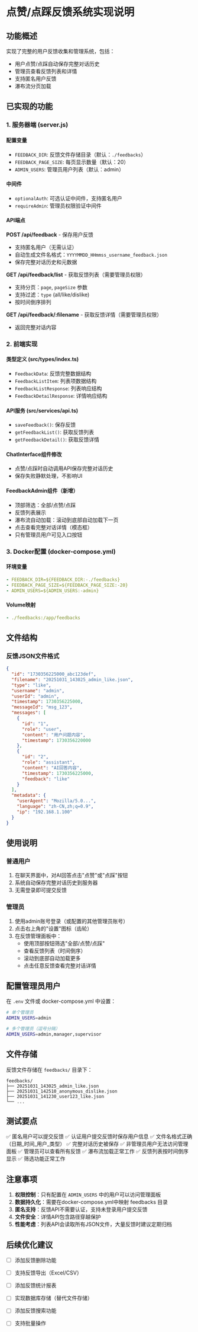 # 点赞/点踩反馈系统实现说明

## 功能概述

实现了完整的用户反馈收集和管理系统，包括：
- 用户点赞/点踩自动保存完整对话历史
- 管理员查看反馈列表和详情
- 支持匿名用户反馈
- 瀑布流分页加载

## 已实现的功能

### 1. 服务器端 (server.js)

#### 配置变量
- `FEEDBACK_DIR`: 反馈文件存储目录（默认：`./feedbacks`）
- `FEEDBACK_PAGE_SIZE`: 每页显示数量（默认：20）
- `ADMIN_USERS`: 管理员用户列表（默认：admin）

#### 中间件
- `optionalAuth`: 可选认证中间件，支持匿名用户
- `requireAdmin`: 管理员权限验证中间件

#### API端点

**POST /api/feedback** - 保存用户反馈
- 支持匿名用户（无需认证）
- 自动生成文件名格式：`YYYYMMDD_HHmmss_username_feedback.json`
- 保存完整对话历史和元数据

**GET /api/feedback/list** - 获取反馈列表（需要管理员权限）
- 支持分页：`page`, `pageSize` 参数
- 支持过滤：`type` (all/like/dislike)
- 按时间倒序排列

**GET /api/feedback/:filename** - 获取反馈详情（需要管理员权限）
- 返回完整对话内容

### 2. 前端实现

#### 类型定义 (src/types/index.ts)
- `FeedbackData`: 反馈完整数据结构
- `FeedbackListItem`: 列表项数据结构
- `FeedbackListResponse`: 列表响应结构
- `FeedbackDetailResponse`: 详情响应结构

#### API服务 (src/services/api.ts)
- `saveFeedback()`: 保存反馈
- `getFeedbackList()`: 获取反馈列表
- `getFeedbackDetail()`: 获取反馈详情

#### ChatInterface组件修改
- 点赞/点踩时自动调用API保存完整对话历史
- 保存失败静默处理，不影响UI

#### FeedbackAdmin组件（新增）
- 顶部筛选：全部/点赞/点踩
- 反馈列表展示
- 瀑布流自动加载：滚动到底部自动加载下一页
- 点击查看完整对话详情（模态框）
- 只有管理员用户可见入口按钮

### 3. Docker配置 (docker-compose.yml)

#### 环境变量
```yaml
- FEEDBACK_DIR=${FEEDBACK_DIR:-./feedbacks}
- FEEDBACK_PAGE_SIZE=${FEEDBACK_PAGE_SIZE:-20}
- ADMIN_USERS=${ADMIN_USERS:-admin}
```

#### Volume映射
```yaml
- ./feedbacks:/app/feedbacks
```

## 文件结构

### 反馈JSON文件格式
```json
{
  "id": "1730356225000_abc123def",
  "filename": "20251031_143025_admin_like.json",
  "type": "like",
  "username": "admin",
  "userId": "admin",
  "timestamp": 1730356225000,
  "messageId": "msg_123",
  "messages": [
    {
      "id": "1",
      "role": "user",
      "content": "用户问题内容",
      "timestamp": 1730356220000
    },
    {
      "id": "2",
      "role": "assistant",
      "content": "AI回答内容",
      "timestamp": 1730356225000,
      "feedback": "like"
    }
  ],
  "metadata": {
    "userAgent": "Mozilla/5.0...",
    "language": "zh-CN,zh;q=0.9",
    "ip": "192.168.1.100"
  }
}
```

## 使用说明

### 普通用户
1. 在聊天界面中，对AI回答点击"点赞"或"点踩"按钮
2. 系统自动保存完整对话历史到服务器
3. 无需登录即可提交反馈

### 管理员
1. 使用admin账号登录（或配置的其他管理员账号）
2. 点击右上角的"设置"图标（齿轮）
3. 在反馈管理面板中：
   - 使用顶部按钮筛选"全部/点赞/点踩"
   - 查看反馈列表（时间倒序）
   - 滚动到底部自动加载更多
   - 点击任意反馈查看完整对话详情

## 配置管理员用户

在 `.env` 文件或 docker-compose.yml 中设置：
```bash
# 单个管理员
ADMIN_USERS=admin

# 多个管理员（逗号分隔）
ADMIN_USERS=admin,manager,supervisor
```

## 文件存储

反馈文件存储在 `feedbacks/` 目录下：
```
feedbacks/
├── 20251031_143025_admin_like.json
├── 20251031_142510_anonymous_dislike.json
├── 20251031_141230_user123_like.json
└── ...
```

## 测试要点

✅ 匿名用户可以提交反馈
✅ 认证用户提交反馈时保存用户信息
✅ 文件名格式正确（日期_时间_用户_类型）
✅ 完整对话历史被保存
✅ 非管理员用户无法访问管理面板
✅ 管理员可以查看所有反馈
✅ 瀑布流加载正常工作
✅ 反馈列表按时间倒序显示
✅ 筛选功能正常工作

## 注意事项

1. **权限控制**：只有配置在 `ADMIN_USERS` 中的用户可以访问管理面板
2. **数据持久化**：需要在docker-compose.yml中映射 feedbacks 目录
3. **匿名支持**：反馈API不需要认证，支持未登录用户提交反馈
4. **文件安全**：详情API包含路径穿越保护
5. **性能考虑**：列表API会读取所有JSON文件，大量反馈时建议定期归档

## 后续优化建议

- [ ] 添加反馈删除功能
- [ ] 支持反馈导出（Excel/CSV）
- [ ] 添加反馈统计报表
- [ ] 实现数据库存储（替代文件存储）
- [ ] 添加反馈搜索功能
- [ ] 支持批量操作

